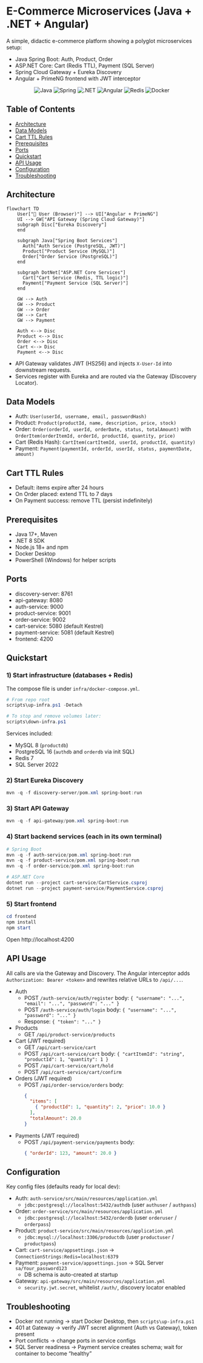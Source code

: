 # E-Commerce Microservices (Java + .NET + Angular)

A simple, didactic e-commerce platform showing a polyglot microservices setup:

- Java Spring Boot: Auth, Product, Order
- ASP.NET Core: Cart (Redis TTL), Payment (SQL Server)
- Spring Cloud Gateway + Eureka Discovery
- Angular + PrimeNG frontend with JWT interceptor

<p align="center">
  <img alt="Java" src="https://img.shields.io/badge/Java-17+-red?logo=openjdk" />
  <img alt="Spring" src="https://img.shields.io/badge/Spring%20Boot-3.x-brightgreen?logo=springboot" />
  <img alt=".NET" src="https://img.shields.io/badge/.NET-8-blueviolet?logo=dotnet" />
  <img alt="Angular" src="https://img.shields.io/badge/Angular-17-red?logo=angular" />
  <img alt="Redis" src="https://img.shields.io/badge/Redis-7-ff0000?logo=redis" />
  <img alt="Docker" src="https://img.shields.io/badge/Docker-Compose-blue?logo=docker" />
</p>

## Table of Contents
- [Architecture](#architecture)
- [Data Models](#data-models)
- [Cart TTL Rules](#cart-ttl-rules)
- [Prerequisites](#prerequisites)
- [Ports](#ports)
- [Quickstart](#quickstart)
- [API Usage](#api-usage)
- [Configuration](#configuration)
- [Troubleshooting](#troubleshooting)

## Architecture

```mermaid
flowchart TD
    User["👤 User (Browser)"] --> UI["Angular + PrimeNG"]
    UI --> GW["API Gateway (Spring Cloud Gateway)"]
    subgraph Disc["Eureka Discovery"]
    end

    subgraph Java["Spring Boot Services"]
      Auth["Auth Service (PostgreSQL, JWT)"]
      Product["Product Service (MySQL)"]
      Order["Order Service (PostgreSQL)"]
    end

    subgraph DotNet["ASP.NET Core Services"]
      Cart["Cart Service (Redis, TTL logic)"]
      Payment["Payment Service (SQL Server)"]
    end

    GW --> Auth
    GW --> Product
    GW --> Order
    GW --> Cart
    GW --> Payment

    Auth <--> Disc
    Product <--> Disc
    Order <--> Disc
    Cart <--> Disc
    Payment <--> Disc
```

- API Gateway validates JWT (HS256) and injects `X-User-Id` into downstream requests.
- Services register with Eureka and are routed via the Gateway (Discovery Locator).

## Data Models

- Auth: `User(userId, username, email, passwordHash)`
- Product: `Product(productId, name, description, price, stock)`
- Order: `Order(orderId, userId, orderDate, status, totalAmount)` with `OrderItem(orderItemId, orderId, productId, quantity, price)`
- Cart (Redis Hash): `CartItem(cartItemId, userId, productId, quantity)`
- Payment: `Payment(paymentId, orderId, userId, status, paymentDate, amount)`

## Cart TTL Rules
- Default: items expire after 24 hours
- On Order placed: extend TTL to 7 days
- On Payment success: remove TTL (persist indefinitely)

## Prerequisites
- Java 17+, Maven
- .NET 8 SDK
- Node.js 18+ and npm
- Docker Desktop
- PowerShell (Windows) for helper scripts

## Ports
- discovery-server: 8761
- api-gateway: 8080
- auth-service: 9000
- product-service: 9001
- order-service: 9002
- cart-service: 5080 (default Kestrel)
- payment-service: 5081 (default Kestrel)
- frontend: 4200

## Quickstart

### 1) Start infrastructure (databases + Redis)
The compose file is under `infra/docker-compose.yml`.

```powershell
# From repo root
scripts\up-infra.ps1 -Detach

# To stop and remove volumes later:
scripts\down-infra.ps1
```

Services included:
- MySQL 8 (`productdb`)
- PostgreSQL 16 (`authdb` and `orderdb` via init SQL)
- Redis 7
- SQL Server 2022

### 2) Start Eureka Discovery
```powershell
mvn -q -f discovery-server/pom.xml spring-boot:run
```

### 3) Start API Gateway
```powershell
mvn -q -f api-gateway/pom.xml spring-boot:run
```

### 4) Start backend services (each in its own terminal)
```powershell
# Spring Boot
mvn -q -f auth-service/pom.xml spring-boot:run
mvn -q -f product-service/pom.xml spring-boot:run
mvn -q -f order-service/pom.xml spring-boot:run

# ASP.NET Core
dotnet run --project cart-service/CartService.csproj
dotnet run --project payment-service/PaymentService.csproj
```

### 5) Start frontend
```powershell
cd frontend
npm install
npm start
```
Open http://localhost:4200

## API Usage

All calls are via the Gateway and Discovery. The Angular interceptor adds `Authorization: Bearer <token>` and rewrites relative URLs to `/api/...`.

- Auth
  - POST `/auth-service/auth/register` body: `{ "username": "...", "email": "...", "password": "..." }`
  - POST `/auth-service/auth/login` body: `{ "username": "...", "password": "..." }`
  - Response: `{ "token": "..." }`
- Products
  - GET `/api/product-service/products`
- Cart (JWT required)
  - GET `/api/cart-service/cart`
  - POST `/api/cart-service/cart` body: `{ "cartItemId": "string", "productId": 1, "quantity": 1 }`
  - POST `/api/cart-service/cart/hold`
  - POST `/api/cart-service/cart/confirm`
- Orders (JWT required)
  - POST `/api/order-service/orders` body:
    ```json
    {
      "items": [
        { "productId": 1, "quantity": 2, "price": 10.0 }
      ],
      "totalAmount": 20.0
    }
    ```
- Payments (JWT required)
  - POST `/api/payment-service/payments` body:
    ```json
    { "orderId": 123, "amount": 20.0 }
    ```

## Configuration

Key config files (defaults ready for local dev):

- Auth: `auth-service/src/main/resources/application.yml`
  - `jdbc:postgresql://localhost:5432/authdb` (user `authuser` / `authpass`)
- Order: `order-service/src/main/resources/application.yml`
  - `jdbc:postgresql://localhost:5432/orderdb` (user `orderuser` / `orderpass`)
- Product: `product-service/src/main/resources/application.yml`
  - `jdbc:mysql://localhost:3306/productdb` (user `productuser` / `productpass`)
- Cart: `cart-service/appsettings.json` → `ConnectionStrings:Redis=localhost:6379`
- Payment: `payment-service/appsettings.json` → SQL Server `sa/Your_password123`
  - DB schema is auto-created at startup
- Gateway: `api-gateway/src/main/resources/application.yml`
  - `security.jwt.secret`, whitelist `/auth/`, discovery locator enabled

## Troubleshooting
- Docker not running → start Docker Desktop, then `scripts\up-infra.ps1`
- 401 at Gateway → verify JWT secret alignment (Auth vs Gateway), token present
- Port conflicts → change ports in service configs
- SQL Server readiness → Payment service creates schema; wait for container to become “healthy”
